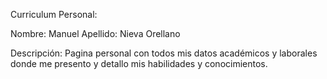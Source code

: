 Curriculum Personal:

Nombre: Manuel
Apellido: Nieva Orellano

Descripción: Pagina personal con todos mis datos académicos y laborales donde me presento y detallo mis habilidades y conocimientos.